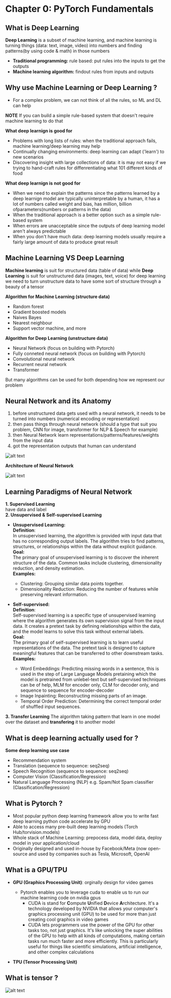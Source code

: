 # Chapter 0: PyTorch Fundamentals
## What is Deep Learning

**Deep Learning** is a subset of machine learning, and machine learning is turning things (data: text, image, video) into numbers and finding patterns(by using code & math) in those numbers

- **Traditional programming:** rule based: put rules into the inputs to get the outputs
- **Machine learning algorithm:** findout rules from inputs and outputs

## Why use Machine Learning or Deep Learning ?

- For a complex problem, we can not think of all the rules, so ML and DL can help
  
**NOTE** If you can build a simple rule-based system that doesn't require machine learning to do that

**What deep learnign is good for**

- Problems with long lists of rules:  when the traditional approach fails, machine learning/deep learning may help
- Continually changing environments: deep learning can adapt ('learn') to new scenarios
- Discovering insight with large collections of data: it is may not easy if we trying to hand-craft rules for diffenrentiating what 101 different kinds of food
  
**What deep learnign is not good for**
- When we need to explain the patterns since the patterns learned by a deep learnign model are typically uninterpretable by a human, it has a lot of numbers called weight and bias, has million, billion ofparameters(numbers or patterns in the data)
- When the traditional approach is a better option such as a simple rule-based system
- When errors are unacceptable since the outputs of deep learning model aren't always predictable
- When you don't have much data: deep learning models usually require a fairly large amount of data to produce great result

## Machine Learning VS Deep Learning
**Machine learning** is suit for structured data (table of data) while **Deep Learning** is suit for unstructured data (images, text, voice)
for deep learning we need to turn unstructure data to have some sort of structure through a beauty of a tensor

**Algorithm for Machine Learning (structure data)**
- Random forest
- Gradient boosted models
- Naives Bayes
- Nearest neighbour
- Support vector machine, and more

**Algorithm for Deep Learning (unstructure data)**
- Neural Network (focus on building with Pytorch)
- Fully conneted neural network (focus on building with Pytorch)
- Convolutional neural network
- Recurrent neural network
- Transformer

But many algorithms can be used for both depending how we represent our problem

## Neural Network and its Anatomy
1. before unstructured data gets used with a neural network, it needs to be turned into numbers (numerical encoding or representation)
2. then pass things through neural network (should a type that suit you problem, CNN for image, transformer for NLP & Speech for example)
3. then Neural Network learn representations/patterns/features/weights from the input data
4. got the representation outputs that human can understand

![alt text](https://github.com/RadchaneepornC/DeepLearning/blob/main/images/Neural%20Network.png)

**Architecture of Neural Network**

![alt text](https://github.com/RadchaneepornC/DeepLearning/blob/main/images/Achitecture%20of%20neural%20network.jpg)

## Learning Paradigms of Neural Network

**1. Supervised Learning** <br>
have data and label <br>
**2. Unsupervised & Self-supervised Learning**
- **Unsupervised Learning:**<br>
**Definition**:<br>
 In unsupervised learning, the algorithm is provided with input data that has no corresponding output labels. The algorithm tries to find patterns, structures, or relationships within the data without explicit guidance.<br>
**Goal:**<br>
The primary goal of unsupervised learning is to discover the inherent structure of the data. Common tasks include clustering, dimensionality reduction, and density estimation.<br>
**Examples:**<br>
  - Clustering: Grouping similar data points together.<br>
  - Dimensionality Reduction: Reducing the number of features while preserving relevant information.<br>

- **Self-supervised:** <br>
**Definition**:<br>
Self-supervised learning is a specific type of unsupervised learning where the algorithm generates its own supervision signal from the input data. It creates a pretext task by defining relationships within the data, and the model learns to solve this task without external labels.<br>
**Goal:** <br> 
The primary goal of self-supervised learning is to learn useful representations of the data. The pretext task is designed to capture meaningful features that can be transferred to other downstream tasks.<br>
**Examples:** <br>
  - Word Embeddings: Predicting missing words in a sentence, this is used in the step of Large Language Models pretaining which the model is pretrained from unlebel-text but self-supervised techniques can be of help, MLM for encoder only, CLM for decoder only, and sequence to sequence for encoder-decoder  
  - Image Inpainting: Reconstructing missing parts of an image.
  - Temporal Order Prediction: Determining the correct temporal order of shuffled input sequences.<br>
  
**3. Transfer Learning**
The algorithm taking pattern that learn in one model over the dataset and **transfering** it to another model

## What is deep learning actually used for ?

**Some deep learning use case**
- Recommendation system
- Translation (sequence to sequence: seq2seq)
- Speech Recognition (sequence to sequence: seq2seq)
- Computer Vision (Classification/Regression)
- Natural Language Processing (NLP) e.g. Spam/Not Spam classifier (Classification/Regression)

## What is Pytorch ?
- Most popular python deep learning framework allow you to write fast deep learning python code accelerate by GPU
- Able to access many pre-built deep learning models (Torch Hub/torvision.models)
- Whole stack of Machine Learning: prepocess data, model data, deploy model in your application/cloud
- Originally designed and used in-house by Facebook/Meta (now open-source and used by companies such as Tesla, Microsoft, OpenAI

## What is a GPU/TPU
- **GPU (Graphics Processing Unit)**: orginally design for video games
  - Pytorch enables you to leverage cuda to enable us to run our machine learning code on nvidia gpus
    - CUDA is stand for **C**ompute **U**nified **D**evice **A**rchitecture. It's a technology developed by NVIDIA that allows your computer's graphics processing unit (GPU) to be used for more than just creating cool graphics in video games  
    - CUDA lets programmers use the power of the GPU for other tasks too, not just graphics. It's like unlocking the super abilities of the GPU to help with all kinds of computations, making certain tasks run much faster and more efficiently. This is particularly useful for things like scientific simulations, artificial intelligence, and other complex calculations
  
- **TPU (Tensor Processing Unit)**

## What is tensor ?

![alt text](https://github.com/RadchaneepornC/DeepLearning/blob/main/images/Tensors.jpg)














